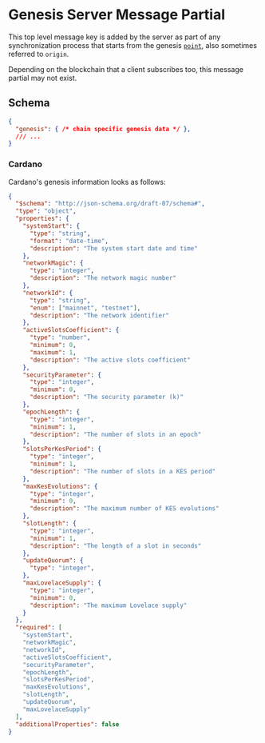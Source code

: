 # Genesis Server Message Partial

This top level message key is added by the server as part of any synchronization process that starts from the genesis [`point`](../index.md#event-sequencing-and-synchronization), also sometimes referred to `origin`.

Depending on the blockchain that a client subscribes too, this message partial may not exist.

## Schema

```json
{
  "genesis": { /* chain specific genesis data */ },
  /// ...
}
```

### Cardano

Cardano's genesis information looks as follows:

```json
{
  "$schema": "http://json-schema.org/draft-07/schema#",
  "type": "object",
  "properties": {
    "systemStart": {
      "type": "string",
      "format": "date-time",
      "description": "The system start date and time"
    },
    "networkMagic": {
      "type": "integer",
      "description": "The network magic number"
    },
    "networkId": {
      "type": "string",
      "enum": ["mainnet", "testnet"],
      "description": "The network identifier"
    },
    "activeSlotsCoefficient": {
      "type": "number",
      "minimum": 0,
      "maximum": 1,
      "description": "The active slots coefficient"
    },
    "securityParameter": {
      "type": "integer",
      "minimum": 0,
      "description": "The security parameter (k)"
    },
    "epochLength": {
      "type": "integer",
      "minimum": 1,
      "description": "The number of slots in an epoch"
    },
    "slotsPerKesPeriod": {
      "type": "integer",
      "minimum": 1,
      "description": "The number of slots in a KES period"
    },
    "maxKesEvolutions": {
      "type": "integer",
      "minimum": 0,
      "description": "The maximum number of KES evolutions"
    },
    "slotLength": {
      "type": "integer",
      "minimum": 1,
      "description": "The length of a slot in seconds"
    },
    "updateQuorum": {
      "type": "integer",
    },
    "maxLovelaceSupply": {
      "type": "integer",
      "minimum": 0,
      "description": "The maximum Lovelace supply"
    }
  },
  "required": [
    "systemStart",
    "networkMagic",
    "networkId",
    "activeSlotsCoefficient",
    "securityParameter",
    "epochLength",
    "slotsPerKesPeriod",
    "maxKesEvolutions",
    "slotLength",
    "updateQuorum",
    "maxLovelaceSupply"
  ],
  "additionalProperties": false
}
```
